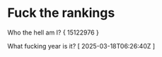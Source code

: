 # Fuck the rankings

Who the hell am I?
{ 15122976 }

What fucking year is it?
[ 2025-03-18T06:26:40Z ]
